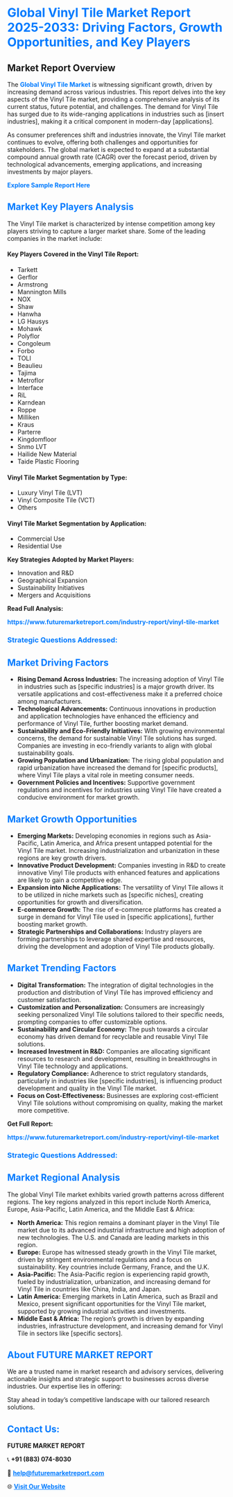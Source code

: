 <h1 style="color: #007BFF;">Global Vinyl Tile Market Report 2025-2033: Driving Factors, Growth Opportunities, and Key Players</h1>

<section id="overview">
<h2>Market Report Overview</h2>
<p>The <a href="https://www.futuremarketreport.com/industry-report/vinyl-tile-market" style="color: #007BFF; text-decoration: none;"><strong>Global Vinyl Tile Market</strong></a> is witnessing significant growth, driven by increasing demand across various industries. This report delves into the key aspects of the Vinyl Tile market, providing a comprehensive analysis of its current status, future potential, and challenges. The demand for Vinyl Tile has surged due to its wide-ranging applications in industries such as [insert industries], making it a critical component in modern-day [applications].</p>
<p>As consumer preferences shift and industries innovate, the Vinyl Tile market continues to evolve, offering both challenges and opportunities for stakeholders. The global market is expected to expand at a substantial compound annual growth rate (CAGR) over the forecast period, driven by technological advancements, emerging applications, and increasing investments by major players.</p>
</section>

<section id="overview">
<p><a href="https://www.futuremarketreport.com/request-sample/reportId=26254" style="color: #007BFF; text-decoration: none;"><strong>Explore Sample Report Here</strong></a></p>
</section>

<section id="key-players">
<h2 style="color: #007BFF;">Market Key Players Analysis</h2>
<p>The Vinyl Tile market is characterized by intense competition among key players striving to capture a larger market share. Some of the leading companies in the market include:</p>
<h4>Key Players Covered in the Vinyl Tile Report:</h4>
<ul><li>Tarkett</li><li>Gerflor</li><li>Armstrong</li><li>Mannington Mills</li><li>NOX</li><li>Shaw</li><li>Hanwha</li><li>LG Hausys</li><li>Mohawk</li><li>Polyflor</li><li>Congoleum</li><li>Forbo</li><li>TOLI</li><li>Beaulieu</li><li>Tajima</li><li>Metroflor</li><li>Interface</li><li>RiL</li><li>Karndean</li><li>Roppe</li><li>Milliken</li><li>Kraus</li><li>Parterre</li><li>Kingdomfloor</li><li>Snmo LVT</li><li>Hailide New Material</li><li>Taide Plastic Flooring</li></ul>
<h4>Vinyl Tile Market Segmentation by Type:</h4>
<ul><li>Luxury Vinyl Tile (LVT)</li><li>Vinyl Composite Tile (VCT)</li><li>Others</li></ul>

<h4>Vinyl Tile Market Segmentation by Application:</h4>
<ul><li>Commercial Use</li><li>Residential Use</li></ul>
<p><strong>Key Strategies Adopted by Market Players:</strong></p>
<ul>
<li>Innovation and R&D</li>
<li>Geographical Expansion</li>
<li>Sustainability Initiatives</li>
<li>Mergers and Acquisitions</li>
</ul>
</section>

<section>
<p><strong>Read Full Analysis: </strong></p><a href="https://www.futuremarketreport.com/industry-report/vinyl-tile-market" style="color: #007BFF; text-decoration: none;"><strong>https://www.futuremarketreport.com/industry-report/vinyl-tile-market</strong></a>
<h3 style="color: #007BFF;">Strategic Questions Addressed:</h3>
</section>

<section id="driving-factors">
<h2 style="color: #007BFF;">Market Driving Factors</h2>
<ul>
<li><strong>Rising Demand Across Industries:</strong> The increasing adoption of Vinyl Tile in industries such as [specific industries] is a major growth driver. Its versatile applications and cost-effectiveness make it a preferred choice among manufacturers.</li>
<li><strong>Technological Advancements:</strong> Continuous innovations in production and application technologies have enhanced the efficiency and performance of Vinyl Tile, further boosting market demand.</li>
<li><strong>Sustainability and Eco-Friendly Initiatives:</strong> With growing environmental concerns, the demand for sustainable Vinyl Tile solutions has surged. Companies are investing in eco-friendly variants to align with global sustainability goals.</li>
<li><strong>Growing Population and Urbanization:</strong> The rising global population and rapid urbanization have increased the demand for [specific products], where Vinyl Tile plays a vital role in meeting consumer needs.</li>
<li><strong>Government Policies and Incentives:</strong> Supportive government regulations and incentives for industries using Vinyl Tile have created a conducive environment for market growth.</li>
</ul>
</section>

<section id="growth-opportunities">
<h2 style="color: #007BFF;">Market Growth Opportunities</h2>
<ul>
<li><strong>Emerging Markets:</strong> Developing economies in regions such as Asia-Pacific, Latin America, and Africa present untapped potential for the Vinyl Tile market. Increasing industrialization and urbanization in these regions are key growth drivers.</li>
<li><strong>Innovative Product Development:</strong> Companies investing in R&D to create innovative Vinyl Tile products with enhanced features and applications are likely to gain a competitive edge.</li>
<li><strong>Expansion into Niche Applications:</strong> The versatility of Vinyl Tile allows it to be utilized in niche markets such as [specific niches], creating opportunities for growth and diversification.</li>
<li><strong>E-commerce Growth:</strong> The rise of e-commerce platforms has created a surge in demand for Vinyl Tile used in [specific applications], further boosting market growth.</li>
<li><strong>Strategic Partnerships and Collaborations:</strong> Industry players are forming partnerships to leverage shared expertise and resources, driving the development and adoption of Vinyl Tile products globally.</li>
</ul>
</section>

<section id="trending-factors">
<h2 style="color: #007BFF;">Market Trending Factors</h2>
<ul>
<li><strong>Digital Transformation:</strong> The integration of digital technologies in the production and distribution of Vinyl Tile has improved efficiency and customer satisfaction.</li>
<li><strong>Customization and Personalization:</strong> Consumers are increasingly seeking personalized Vinyl Tile solutions tailored to their specific needs, prompting companies to offer customizable options.</li>
<li><strong>Sustainability and Circular Economy:</strong> The push towards a circular economy has driven demand for recyclable and reusable Vinyl Tile solutions.</li>
<li><strong>Increased Investment in R&D:</strong> Companies are allocating significant resources to research and development, resulting in breakthroughs in Vinyl Tile technology and applications.</li>
<li><strong>Regulatory Compliance:</strong> Adherence to strict regulatory standards, particularly in industries like [specific industries], is influencing product development and quality in the Vinyl Tile market.</li>
<li><strong>Focus on Cost-Effectiveness:</strong> Businesses are exploring cost-efficient Vinyl Tile solutions without compromising on quality, making the market more competitive.</li>
</ul>
</section>

<section>
<p><strong>Get Full Report: </strong></p><a href="https://www.futuremarketreport.com/industry-report/vinyl-tile-market" style="color: #007BFF; text-decoration: none;"><strong>https://www.futuremarketreport.com/industry-report/vinyl-tile-market</strong></a>
<h3 style="color: #007BFF;">Strategic Questions Addressed:</h3>
</section>


<section id="regional-analysis">
<h2 style="color: #007BFF;">Market Regional Analysis</h2>
<p>The global Vinyl Tile market exhibits varied growth patterns across different regions. The key regions analyzed in this report include North America, Europe, Asia-Pacific, Latin America, and the Middle East & Africa:</p>
<ul>
<li><strong>North America:</strong> This region remains a dominant player in the Vinyl Tile market due to its advanced industrial infrastructure and high adoption of new technologies. The U.S. and Canada are leading markets in this region.</li>
<li><strong>Europe:</strong> Europe has witnessed steady growth in the Vinyl Tile market, driven by stringent environmental regulations and a focus on sustainability. Key countries include Germany, France, and the U.K.</li>
<li><strong>Asia-Pacific:</strong> The Asia-Pacific region is experiencing rapid growth, fueled by industrialization, urbanization, and increasing demand for Vinyl Tile in countries like China, India, and Japan.</li>
<li><strong>Latin America:</strong> Emerging markets in Latin America, such as Brazil and Mexico, present significant opportunities for the Vinyl Tile market, supported by growing industrial activities and investments.</li>
<li><strong>Middle East & Africa:</strong> The region’s growth is driven by expanding industries, infrastructure development, and increasing demand for Vinyl Tile in sectors like [specific sectors].</li>
</ul>
</section>

<footer>
<h2 style="color: #007BFF;">About FUTURE MARKET REPORT</h2>
<p>We are a trusted name in market research and advisory services, delivering actionable insights and strategic support to businesses across diverse industries. Our expertise lies in offering:</p>

<p>Stay ahead in today’s competitive landscape with our tailored research solutions.</p>

<h2 style="color: #007BFF;">Contact Us:</h2>
<p><strong>FUTURE MARKET REPORT</strong></p>
<p>📞 <strong>+91 (883) 074-8030</strong></p>
<p>📧 <strong><a href="mailto:help@futuremarketreport.com" style="color: #007BFF;">help@futuremarketreport.com</a></strong></p>
<p>🌐 <strong><a href="https://www.futuremarketreport.com/" style="color: #007BFF;">Visit Our Website</a></strong></p>
</footer>